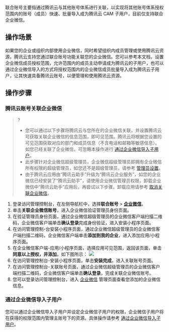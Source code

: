 联合账号主要指通过腾讯云与其他账号体系进行关联，以实现将其他账号体系授权范围内的账号（成员）快速、批量导入成为腾讯云 CAM 子用户，目前仅支持联合企业微信。

## 操作场景
如果您的企业或组织内部使用企业微信，同时希望组织内成员管理或使用腾讯云资源，腾讯云支持您通过联合账号功能关联您的企业微信。您可以参考本文档，设置企业微信成员授权范围，允许范围内的成员主动申请成为腾讯云的子用户，也可以通过企业微信导入的方式将授权范围内的企业微信成员批量导入成为腾讯云子用户，让其快速具备腾讯云账号，以便管理和使用腾讯云资源。


## 操作步骤
### 腾讯云账号关联企业微信
> ?
> - 您可以通过以下步骤将腾讯云与您所在的企业微信关联，并设置腾讯云可获取关联企业微信的信息范围，即可见范围。腾讯云将根据您设置的可见范围获取对应的部门和成员信息（不含电话和邮箱等敏感信息）。如您已经关联了企业微信，可忽略本操作进行  [通过企业微信导入子用户](#通过企业微信导入子用户)。
> - 此步骤针对企业微信超级管理员，企业微信超级管理员即拥有企业微信所有权限的超级管理员，如您还不是超级管理员，请参考 [管理员设置](https://open.work.weixin.qq.com/help?person_id=1&doc_id=13136)。
> - 由于腾讯云应用由“腾讯云助手”升级为“腾讯云企业服务”，如您的企业微信已经安装了“腾讯云助手”，请使用企业微信管理员权限，卸载企业微信中“腾讯云助手”应用后，再尝试以下步骤。卸载应用请参考 [取消关联企业微信](https://cloud.tencent.com/document/product/598/36315)。
> 
1. 登录访问管理控制台，在左侧导航栏中，选择**联合账号** > **[企业微信](https://console.cloud.tencent.com/cam/qywx)**。
2. 单击**关联企业微信账号**，进入企业微信验证管理员身份页面。
3. 在验证管理员身份页面，通过企业微信超级管理员的企业微信客户端扫描二维码，企业微信客户端单击**确认登录**完成身份验证，进入安装小程序页面。
4. 在访问管理控制-台安装小程序页面，通过企业微信超级管理员的企业微信客户端扫描二维码，企业微信客户端单击**添加到我的企业**，进入添加应用/小程序页面。
5. 在企业微信客户端-应用/小程序页面，选择应用可见范围，返回该页面，单击**同意以上授权，并添加**，如下图所示：
![](https://qcloudimg.tencent-cloud.cn/raw/5dbc7bdf0f5942a0e949d692ab969554.png)
6. 在访问管理控制台-安装小程序页面，单击**安装完成**，进入关联账号页面。
7. 在访问管理控制台-关联账号页面，通过企业微信超级管理员的企业微信客户端扫描二维码，企业微信客户端单击**确认登录**，完成关联企业微信账号。
8. 您可以登录访问管理控制台，进入 [企业微信](https://console.cloud.tencent.com/cam/qywx) 管理页面查看您添加的企业微信信息。

### 通过企业微信导入子用户[](id:通过企业微信导入子用户)
您可以通过企业微信导入子用户并设定企业微信子用户的权限，企业微信子用户将在获得的权限范围内管理主账号下的资源。具体操作请参考 [通过企业微信导入子用户](https://cloud.tencent.com/document/product/598/36287)。


